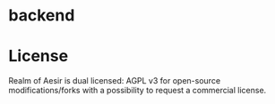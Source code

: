 # backend

# License
Realm of Aesir is dual licensed: AGPL v3 for open-source modifications/forks with a possibility to request a commercial license.
